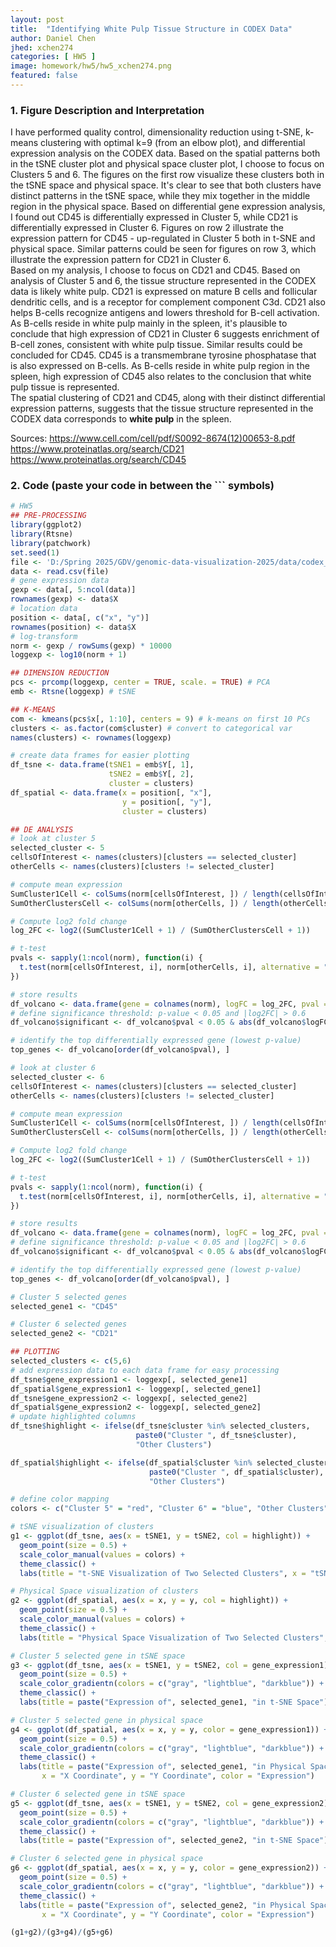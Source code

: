 ```yaml
---
layout: post
title:  "Identifying White Pulp Tissue Structure in CODEX Data"
author: Daniel Chen
jhed: xchen274
categories: [ HW5 ]
image: homework/hw5/hw5_xchen274.png
featured: false
---
```


### 1. Figure Description and Interpretation
I have performed quality control, dimensionality reduction using t-SNE, k-means clustering with optimal k=9 (from an elbow plot), and differential expression analysis on the CODEX data. Based on the spatial patterns both in the tSNE cluster plot and physical space cluster plot, I choose to focus on Clusters 5 and 6. The figures on the first row visualize these clusters both in the tSNE space and physical space. It's clear to see that both clusters have distinct patterns in the tSNE space, while they mix together in the middle region in the physical space. Based on differential gene expression analysis, I found out CD45 is differentially expressed in Cluster 5, while CD21 is differentially expressed in Cluster 6. Figures on row 2 illustrate the expression pattern for CD45 - up-regulated in Cluster 5 both in t-SNE and physical space. Similar patterns could be seen for figures on row 3, which illustrate the expression pattern for CD21 in Cluster 6.  
Based on my analysis, I choose to focus on CD21 and CD45. Based on analysis of Cluster 5 and 6, the tissue structure represented in the CODEX data is likely white pulp. CD21 is expressed on mature B cells and follicular dendritic cells, and is a receptor for complement component C3d. CD21 also helps B-cells recognize antigens and lowers threshold for B-cell activation. As B-cells reside in white pulp mainly in the spleen, it's plausible to conclude that high expression of CD21 in Cluster 6 suggests enrichment of B-cell zones, consistent with white pulp tissue. Similar results could be concluded for CD45. CD45 is a transmembrane tyrosine phosphatase that is also expressed on B-cells. As B-cells reside in white pulp region in the spleen, high expression of CD45 also relates to the conclusion that white pulp tissue is represented.  
The spatial clustering of CD21 and CD45, along with their distinct differential expression patterns, suggests that the tissue structure represented in the CODEX data corresponds to **white pulp** in the spleen.

Sources:
https://www.cell.com/cell/pdf/S0092-8674(12)00653-8.pdf  
https://www.proteinatlas.org/search/CD21  
https://www.proteinatlas.org/search/CD45  



### 2. Code (paste your code in between the ``` symbols)
```r
# HW5
## PRE-PROCESSING
library(ggplot2)
library(Rtsne)
library(patchwork)
set.seed(1)
file <- 'D:/Spring 2025/GDV/genomic-data-visualization-2025/data/codex_spleen_3.csv.gz'
data <- read.csv(file)
# gene expression data
gexp <- data[, 5:ncol(data)]
rownames(gexp) <- data$X
# location data
position <- data[, c("x", "y")]
rownames(position) <- data$X
# log-transform
norm <- gexp / rowSums(gexp) * 10000
loggexp <- log10(norm + 1)

## DIMENSION REDUCTION
pcs <- prcomp(loggexp, center = TRUE, scale. = TRUE) # PCA
emb <- Rtsne(loggexp) # tSNE 

## K-MEANS
com <- kmeans(pcs$x[, 1:10], centers = 9) # k-means on first 10 PCs
clusters <- as.factor(com$cluster) # convert to categorical var
names(clusters) <- rownames(loggexp)

# create data frames for easier plotting
df_tsne <- data.frame(tSNE1 = emb$Y[, 1],
                      tSNE2 = emb$Y[, 2],
                      cluster = clusters)
df_spatial <- data.frame(x = position[, "x"],
                         y = position[, "y"],
                         cluster = clusters)

## DE ANALYSIS
# look at cluster 5
selected_cluster <- 5
cellsOfInterest <- names(clusters)[clusters == selected_cluster]
otherCells <- names(clusters)[clusters != selected_cluster]

# compute mean expression
SumCluster1Cell <- colSums(norm[cellsOfInterest, ]) / length(cellsOfInterest)
SumOtherClustersCell <- colSums(norm[otherCells, ]) / length(otherCells)

# Compute log2 fold change
log_2FC <- log2((SumCluster1Cell + 1) / (SumOtherClustersCell + 1))

# t-test
pvals <- sapply(1:ncol(norm), function(i) {
  t.test(norm[cellsOfInterest, i], norm[otherCells, i], alternative = "greater")$p.value
})

# store results
df_volcano <- data.frame(gene = colnames(norm), logFC = log_2FC, pval = pvals)
# define significance threshold: p-value < 0.05 and |log2FC| > 0.6
df_volcano$significant <- df_volcano$pval < 0.05 & abs(df_volcano$logFC) > 0.6

# identify the top differentially expressed gene (lowest p-value)
top_genes <- df_volcano[order(df_volcano$pval), ]

# look at cluster 6
selected_cluster <- 6
cellsOfInterest <- names(clusters)[clusters == selected_cluster]
otherCells <- names(clusters)[clusters != selected_cluster]

# compute mean expression
SumCluster1Cell <- colSums(norm[cellsOfInterest, ]) / length(cellsOfInterest)
SumOtherClustersCell <- colSums(norm[otherCells, ]) / length(otherCells)

# Compute log2 fold change
log_2FC <- log2((SumCluster1Cell + 1) / (SumOtherClustersCell + 1))

# t-test
pvals <- sapply(1:ncol(norm), function(i) {
  t.test(norm[cellsOfInterest, i], norm[otherCells, i], alternative = "greater")$p.value
})

# store results
df_volcano <- data.frame(gene = colnames(norm), logFC = log_2FC, pval = pvals)
# define significance threshold: p-value < 0.05 and |log2FC| > 0.6
df_volcano$significant <- df_volcano$pval < 0.05 & abs(df_volcano$logFC) > 0.6

# identify the top differentially expressed gene (lowest p-value)
top_genes <- df_volcano[order(df_volcano$pval), ]

# Cluster 5 selected genes
selected_gene1 <- "CD45"

# Cluster 6 selected genes
selected_gene2 <- "CD21"

## PLOTTING
selected_clusters <- c(5,6)
# add expression data to each data frame for easy processing
df_tsne$gene_expression1 <- loggexp[, selected_gene1]
df_spatial$gene_expression1 <- loggexp[, selected_gene1]
df_tsne$gene_expression2 <- loggexp[, selected_gene2]
df_spatial$gene_expression2 <- loggexp[, selected_gene2]
# update highlighted columns
df_tsne$highlight <- ifelse(df_tsne$cluster %in% selected_clusters,
                            paste0("Cluster ", df_tsne$cluster),
                            "Other Clusters")

df_spatial$highlight <- ifelse(df_spatial$cluster %in% selected_clusters,
                               paste0("Cluster ", df_spatial$cluster),
                               "Other Clusters")

# define color mapping
colors <- c("Cluster 5" = "red", "Cluster 6" = "blue", "Other Clusters" = "gray")

# tSNE visualization of clusters
g1 <- ggplot(df_tsne, aes(x = tSNE1, y = tSNE2, col = highlight)) + 
  geom_point(size = 0.5) +
  scale_color_manual(values = colors) +
  theme_classic() +
  labs(title = "t-SNE Visualization of Two Selected Clusters", x = "tSNE1", y = "tSNE2")

# Physical Space visualization of clusters
g2 <- ggplot(df_spatial, aes(x = x, y = y, col = highlight)) + 
  geom_point(size = 0.5) +
  scale_color_manual(values = colors) +
  theme_classic() +
  labs(title = "Physical Space Visualization of Two Selected Clusters", x = "X Coordinate", y = "Y Coordinate")

# Cluster 5 selected gene in tSNE space
g3 <- ggplot(df_tsne, aes(x = tSNE1, y = tSNE2, col = gene_expression1)) + 
  geom_point(size = 0.5) +
  scale_color_gradientn(colors = c("gray", "lightblue", "darkblue")) +
  theme_classic() +
  labs(title = paste("Expression of", selected_gene1, "in t-SNE Space"), x = "tSNE1", y = "tSNE2", col = "Expression")

# Cluster 5 selected gene in physical space
g4 <- ggplot(df_spatial, aes(x = x, y = y, color = gene_expression1)) +
  geom_point(size = 0.5) +
  scale_color_gradientn(colors = c("gray", "lightblue", "darkblue")) +
  theme_classic() +
  labs(title = paste("Expression of", selected_gene1, "in Physical Space"),
       x = "X Coordinate", y = "Y Coordinate", color = "Expression")

# Cluster 6 selected gene in tSNE space
g5 <- ggplot(df_tsne, aes(x = tSNE1, y = tSNE2, col = gene_expression2)) + 
  geom_point(size = 0.5) +
  scale_color_gradientn(colors = c("gray", "lightblue", "darkblue")) +
  theme_classic() +
  labs(title = paste("Expression of", selected_gene2, "in t-SNE Space"), x = "tSNE1", y = "tSNE2", col = "Expression")

# Cluster 6 selected gene in physical space
g6 <- ggplot(df_spatial, aes(x = x, y = y, color = gene_expression2)) +
  geom_point(size = 0.5) +
  scale_color_gradientn(colors = c("gray", "lightblue", "darkblue")) +
  theme_classic() +
  labs(title = paste("Expression of", selected_gene2, "in Physical Space"),
       x = "X Coordinate", y = "Y Coordinate", color = "Expression")

(g1+g2)/(g3+g4)/(g5+g6)
```
